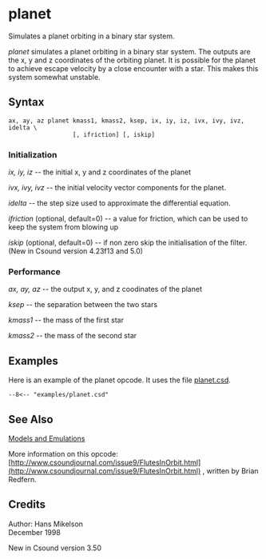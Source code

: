 <!--
id:planet
category:Signal Generators:Models and Emulations
-->
# planet
Simulates a planet orbiting in a binary star system.

_planet_ simulates a planet orbiting in a binary star system. The outputs are the x, y and z coordinates of the orbiting planet. It is possible for the planet to achieve escape velocity by a close encounter with a star. This makes this system somewhat unstable.

## Syntax
``` csound-orc
ax, ay, az planet kmass1, kmass2, ksep, ix, iy, iz, ivx, ivy, ivz, idelta \
                  [, ifriction] [, iskip]
```

### Initialization

_ix, iy, iz_ -- the initial x, y and z coordinates of the planet

_ivx, ivy, ivz_ -- the initial velocity vector components for the planet.

_idelta_ -- the step size used to approximate the differential equation.

_ifriction_ (optional, default=0) -- a value for friction, which can be used to keep the system from blowing up

_iskip_ (optional, default=0) -- if non zero skip the initialisation of the filter. (New in Csound version 4.23f13 and 5.0)

### Performance

_ax, ay, az_ -- the output x, y, and z coodinates of the planet

_ksep_ -- the separation between the two stars

_kmass1_ -- the mass of the first star

_kmass2_ -- the mass of the second star

## Examples

Here is an example of the planet opcode. It uses the file [planet.csd](../../examples/planet.csd).

``` csound-orc title="Example of the planet opcode." linenums="1"
--8<-- "examples/planet.csd"
```

## See Also

[Models and Emulations](../../siggen/models)

More information on this opcode: [http://www.csoundjournal.com/issue9/FlutesInOrbit.html](http://www.csoundjournal.com/issue9/FlutesInOrbit.html)  , written by Brian Redfern.

## Credits

Author: Hans Mikelson<br>
December 1998<br>

New in Csound version 3.50
